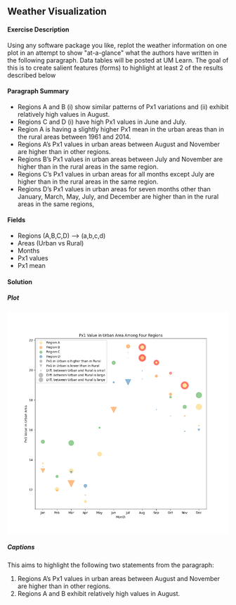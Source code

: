 ## Weather Visualization

#### Exercise Description

Using any software package you like, replot the weather information on one plot in an attempt to show "at-a-glance" what the authors have written in the following paragraph. Data tables will be posted at UM Learn. The goal of this is to create salient features (forms) to highlight at least 2 of the results described below

#### Paragraph Summary

- Regions A and B (i) show similar patterns of Px1 variations and (ii) exhibit relatively high values in August.
- Regions C and D (i) have high Px1 values in June and July.
- Region A is having a slightly higher Px1 mean in the urban areas than in the rural areas between 1961 and 2014.
- Regions A’s Px1 values in urban areas between August and November are higher than in other regions.
- Regions B’s Px1 values in urban areas between July and November are higher than in the rural areas in the same region.
- Regions C’s Px1 values in urban areas for all months except July are higher than in the rural areas in the same region.
- Regions D’s Px1 values in urban areas for seven months other than January, March, May, July, and December are higher than in the rural areas in the same regions,

#### Fields

- Regions (A,B,C,D) —> (a,b,c,d)
- Areas (Urban vs Rural)
- Months
- Px1 values
- Px1 mean

#### Solution

##### Plot

![Solution]('/../output/feb24-output-v1.png)

##### Captions

This aims to highlight the following two statements from the paragraph:

1. Regions A’s Px1 values in urban areas between August and November are higher than in other regions.
2. Regions A and B exhibit relatively high values in August.
